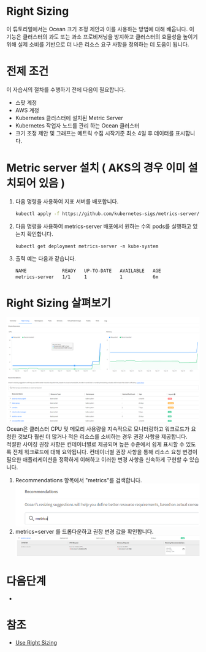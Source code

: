 # Right Sizing
이 튜토리얼에서는 Ocean 크기 조정 제안과 이를 사용하는 방법에 대해 배웁니다. 
이 기능은 클러스터의 과도 또는 과소 프로비저닝을 방지하고 클러스터의 효율성을 높이기 위해 실제 소비를 기반으로 더 나은 리소스 요구 사항을 정의하는 데 도움이 됩니다.

# 전제 조건
이 자습서의 절차를 수행하기 전에 다음이 필요합니다.

- 스팟 계정
- AWS 계정
- Kubernetes 클러스터에 설치된 Metric Server
- Kubernetes 작업자 노드를 관리 하는 Ocean 클러스터
- 크기 조정 제안 및 그래프는 메트릭 수집 시작기준 최소 4일 후 데이터를 표시합니다.

# Metric server 설치 ( AKS의 경우 이미 설치되어 있음 )
1. 다음 명령을 사용하여 지표 서버를 배포합니다.
    ```bash
    kubectl apply -f https://github.com/kubernetes-sigs/metrics-server/releases/latest/download/components.yaml
    ```
2. 다음 명령을 사용하여 metrics-server 배포에서 원하는 수의 pods를 실행하고 있는지 확인합니다.
    ```
    kubectl get deployment metrics-server -n kube-system
    ```
3. 출력 예는 다음과 같습니다.
    ```
    NAME             READY   UP-TO-DATE   AVAILABLE   AGE
    metrics-server   1/1     1            1           6m
    ```
# Right Sizing 살펴보기
![ViewRightSizing](./Images/ViewRightSizing.png)
Ocean은 클러스터 CPU 및 메모리 사용량을 지속적으로 모니터링하고 워크로드가 요청한 것보다 훨씬 더 많거나 적은 리소스를 소비하는 경우 권장 사항을 제공합니다.</br>
적절한 사이징 권장 사항은 컨테이너별로 제공되며 높은 수준에서 쉽게 표시할 수 있도록 전체 워크로드에 대해 요약됩니다. 컨테이너별 권장 사항을 통해 리소스 요청 변경이 필요한 애플리케이션을 정확하게 이해하고 이러한 변경 사항을 신속하게 구현할 수 있습니다.
1. Recommendations 항목에서 "metrics"를 검색합니다.
![SearchRecommendApp](./Images/SearchRecommendApp.png)
2. metrics=server 를 드롭다운하고 권장 변경 값을 확인합니다.
![RightSizing](./Images/RightSizing.png)

# 다음단계
- 

# 참조
- [Use Right Sizing](https://docs.spot.io/ocean/tutorials/use-right-sizing)